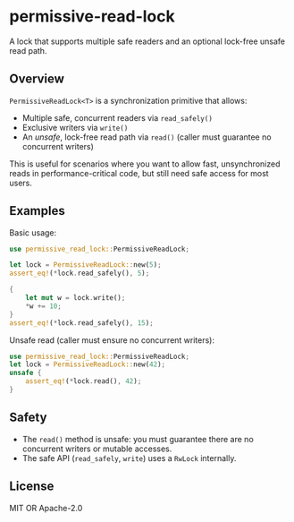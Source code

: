 # permissive-read-lock

A lock that supports multiple safe readers and an optional lock-free unsafe read path.

## Overview

`PermissiveReadLock<T>` is a synchronization primitive that allows:

- Multiple safe, concurrent readers via `read_safely()`
- Exclusive writers via `write()`
- An *unsafe*, lock-free read path via `read()` (caller must guarantee no concurrent writers)

This is useful for scenarios where you want to allow fast, unsynchronized reads in performance-critical code, but still need safe access for most users.

## Examples

Basic usage:

```rust
use permissive_read_lock::PermissiveReadLock;

let lock = PermissiveReadLock::new(5);
assert_eq!(*lock.read_safely(), 5);

{
    let mut w = lock.write();
    *w += 10;
}
assert_eq!(*lock.read_safely(), 15);
```

Unsafe read (caller must ensure no concurrent writers):

```rust
use permissive_read_lock::PermissiveReadLock;
let lock = PermissiveReadLock::new(42);
unsafe {
    assert_eq!(*lock.read(), 42);
}
```

## Safety

- The `read()` method is unsafe: you must guarantee there are no concurrent writers or mutable accesses.
- The safe API (`read_safely`, `write`) uses a `RwLock` internally.

## License

MIT OR Apache-2.0
